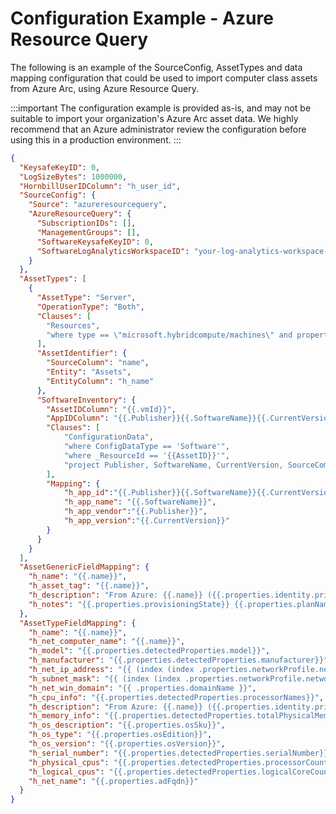 # Configuration Example - Azure Resource Query

The following is an example of the SourceConfig, AssetTypes and data mapping configuration that could be used to import computer class assets from Azure Arc, using Azure Resource Query.

:::important
The configuration example is provided as-is, and may not be suitable to import your organization's Azure Arc asset data. We highly recommend that an Azure administrator review the configuration before using this in a production environment.
:::

```json
{
  "KeysafeKeyID": 0,
  "LogSizeBytes": 1000000,
  "HornbillUserIDColumn": "h_user_id",
  "SourceConfig": {
    "Source": "azureresourcequery",
    "AzureResourceQuery": {
      "SubscriptionIDs": [],
      "ManagementGroups": [],
      "SoftwareKeysafeKeyID": 0,
      "SoftwareLogAnalyticsWorkspaceID": "your-log-analytics-workspace-id"
    }
  },
  "AssetTypes": [
    {
      "AssetType": "Server",
      "OperationType": "Both",
      "Clauses": [
        "Resources",
        "where type == \"microsoft.hybridcompute/machines\" and properties.osSku contains  \"Windows Server\""
      ],
      "AssetIdentifier": {
        "SourceColumn": "name",
        "Entity": "Assets",
        "EntityColumn": "h_name"
      },
      "SoftwareInventory": {
        "AssetIDColumn": "{{.vmId}}",
        "AppIDColumn": "{{.Publisher}}{{.SoftwareName}}{{.CurrentVersion}}",
        "Clauses": [
            "ConfigurationData",
            "where ConfigDataType == 'Software'",
            "where _ResourceId == '{{AssetID}}'",
            "project Publisher, SoftwareName, CurrentVersion, SourceComputerId, Computer"
        ],
        "Mapping": {
            "h_app_id":"{{.Publisher}}{{.SoftwareName}}{{.CurrentVersion}}",
            "h_app_name": "{{.SoftwareName}}",
            "h_app_vendor":"{{.Publisher}}",
            "h_app_version":"{{.CurrentVersion}}"
        }
      }
    }
  ],
  "AssetGenericFieldMapping": {
    "h_name": "{{.name}}",
    "h_asset_tag": "{{.name}}",
    "h_description": "From Azure: {{.name}} ({{.properties.identity.principalId}})",
    "h_notes": "{{.properties.provisioningState}} {{.properties.planName}}"
  },
  "AssetTypeFieldMapping": {
    "h_name": "{{.name}}",
    "h_net_computer_name": "{{.name}}",
    "h_model": "{{.properties.detectedProperties.model}}",
    "h_manufacturer": "{{.properties.detectedProperties.manufacturer}}",
    "h_net_ip_address": "{{ (index (index .properties.networkProfile.networkInterfaces 0).ipAddresses 1).address }}",
    "h_subnet_mask": "{{ (index (index .properties.networkProfile.networkInterfaces 0).ipAddresses 1).subnet.addressPrefix }}",
    "h_net_win_domain": "{{ .properties.domainName }}",
    "h_cpu_info": "{{.properties.detectedProperties.processorNames}}",
    "h_description": "From Azure: {{.name}} ({{.properties.identity.principalId}})",
    "h_memory_info": "{{.properties.detectedProperties.totalPhysicalMemoryInBytes}}",
    "h_os_description": "{{.properties.osSku}}",
    "h_os_type": "{{.properties.osEdition}}",
    "h_os_version": "{{.properties.osVersion}}",
    "h_serial_number": "{{.properties.detectedProperties.serialNumber}}",
    "h_physical_cpus": "{{.properties.detectedProperties.processorCount}}",
    "h_logical_cpus": "{{.properties.detectedProperties.logicalCoreCount}}",
    "h_net_name": "{{.properties.adFqdn}}"
  }
}
```
